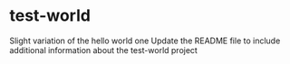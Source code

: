 # test-world
Slight variation of the hello world one
Update the README file to include additional information about the test-world project
